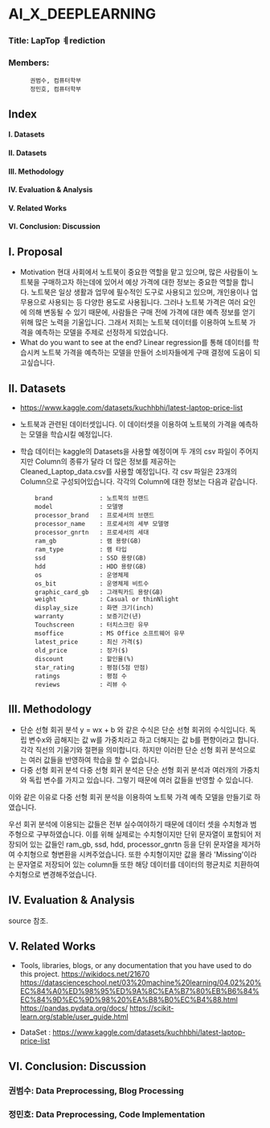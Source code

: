# AI_X_DEEPLEARNING

### Title: LapTop ㅖrediction 

### Members: 
          권범수, 컴퓨터학부
          정민호, 컴퓨터학부


## Index
####           I. Datasets
####           II. Datasets
####           III. Methodology
####           IV. Evaluation & Analysis
####           V. Related Works
####           VI. Conclusion: Discussion

## I. Proposal
+ Motivation
  현대 사회에서 노트북이 중요한 역할을 맡고 있으며, 많은 사람들이 노트북을 구매하고자 하는데에 있어서 예상 가격에 대한 정보는 중요한 역할을 합니다. 노트북은 일상 생활과 업무에 필수적인 도구로 사용되고 있으며, 개인용이나 업무용으로 사용되는 등 다양한 용도로 사용됩니다. 그러나 노트북 가격은 여러 요인에 의해 변동될 수 있기 때문에, 사람들은 구매 전에 가격에 대한 예측 정보를 얻기 위해 많은 노력을 기울입니다. 그래서 저희는 노트북 데이터를 이용하여 노트북 가격을 예측하는 모델을 주제로 선정하게 되었습니다.
+ What do you want to see at the end?
  Linear regression를 통해 데이터를 학습시켜 노트북 가격을 예측하는 모델을 만들어 소비자들에게 구매 결정에 도움이 되고싶습니다.

## II. Datasets
+ https://www.kaggle.com/datasets/kuchhbhi/latest-laptop-price-list
+ 노트북과 관련된 데이터셋입니다. 이 데이터셋을 이용하여 노트북의 가격을 예측하는 모델을 학습시킬 예정입니다.
+ 학습 데이터는 kaggle의 Datasets을 사용할 예정이며 두 개의 csv 파일이 주어지지만 Column의 종류가 달라 더 많은 정보를 제공하는 Cleaned_Laptop_data.csv를 사용할 예정입니다. 각 csv 파일은 23개의 Column으로 구성되어있습니다. 각각의 Column에 대한 정보는 다음과 같습니다.

          brand             : 노트북의 브랜드
          model             : 모델명
          processor_brand   : 프로세서의 브랜드
          processor_name    : 프로세서의 세부 모델명
          processor_gnrtn   : 프로세서의 세대
          ram_gb            : 램 용량(GB)
          ram_type          : 램 타입
          ssd               : SSD 용량(GB)
          hdd               : HDD 용량(GB)
          os                : 운영체제
          os_bit            : 운영체제 비트수
          graphic_card_gb   : 그래픽카드 용량(GB)
          weight            : Casual or thinNlight
          display_size      : 화면 크기(inch)
          warranty          : 보증기간(년)
          Touchscreen       : 터치스크린 유무
          msoffice          : MS Office 소프트웨어 유무
          latest_price      : 최신 가격($)
          old_price         : 정가($)
          discount          : 할인율(%)
          star_rating       : 평점(5점 만점)
          ratings           : 평점 수
          reviews           : 리뷰 수
          
         
## III. Methodology
+ 단순 선형 회귀 분석
y = wx + b 와 같은 수식은 단순 선형 회귀의 수식입니다. 독립 변수x와 곱해지는 값 w를 가중치라고 하고 더해지는 값 b를 편향이라고 합니다. 각각 직선의 기울기와 절편을 의미합니다. 하지만 이러한 단순 선형 회귀 분석으로는 여러 값들을 반영하여 학습을 할 수 없습니다.
+ 다중 선형 회귀 분석
다중 선형 회귀 분석은 단순 선형 회귀 분석과 여러개의 가중치와 독립 변수를 가지고 있습니다. 그렇기 때문에 여러 값들을 반영할 수 있습니다.

이와 같은 이유로 다중 선형 회귀 분석을 이용하여 노트북 가격 예측 모델을 만들기로 하였습니다.

우선 회귀 분석에 이용되는 값들은 전부 실수여야하기 때문에 데이터 셋을 수치형과 범주형으로 구부하였습니다. 이를 위해 실제로는 수치형이지만 단위 문자열이 포함되어 저장되어 있는 값들인 ram_gb, ssd, hdd, processor_gnrtn 등을 단위 문자열을 제거하여 수치형으로 형변환을 시켜주었습니다. 또한 수치형이지만 값을 몰라 'Missing'이라는 문자열로 저장되어 있는 column들 또한 해당 데이터를 데이터의 평균치로 치환하여 수치형으로 변경해주었습니다.

## IV. Evaluation & Analysis
  source 참조.
## V. Related Works
+ Tools, libraries, blogs, or any documentation that you have used to do this project.
  https://wikidocs.net/21670
  https://datascienceschool.net/03%20machine%20learning/04.02%20%EC%84%A0%ED%98%95%ED%9A%8C%EA%B7%80%EB%B6%84%EC%84%9D%EC%9D%98%20%EA%B8%B0%EC%B4%88.html
  https://pandas.pydata.org/docs/
  https://scikit-learn.org/stable/user_guide.html
  
  
+ DataSet : https://www.kaggle.com/datasets/kuchhbhi/latest-laptop-price-list
## VI. Conclusion: Discussion

### 권범수: Data Preprocessing, Blog Processing
### 정민호: Data Preprocessing, Code Implementation
          
